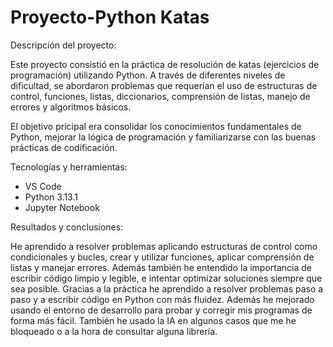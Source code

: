 # Proyecto-Python Katas

Descripción del proyecto:

Este proyecto consistió en la práctica de resolución de katas (ejercicios de programación) utilizando Python. A través de diferentes niveles de dificultad,
se abordaron problemas que requerían el uso de estructuras de control, funciones, listas, diccionarios, comprensión de listas, manejo de errores y algoritmos básicos.

El objetivo pricipal era consolidar los conocimientos fundamentales de Python, mejorar la lógica de programación y familiarizarse con las buenas prácticas de codificación.

Tecnologías y herramientas:

- VS Code
- Python 3.13.1
- Jupyter Notebook

Resultados y conclusiones:

He aprendido a resolver problemas aplicando estructuras de control como condicionales y bucles, crear y utilizar funciones, aplicar comprensión de listas y manejar errores.
Además también he entendido la importancia de escribir código limpio y legible, e intentar optimizar soluciones siempre que sea posible.
Gracias a la práctica he aprendido a resolver problemas paso a paso y a escribir código en Python con más fluidez. Además he mejorado usando el entorno de desarrollo para probar y corregir mis programas de forma más fácil.
También he usado la IA en algunos casos que me he bloqueado o a la hora de consultar alguna librería.
